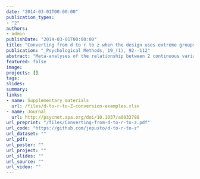 ```yaml
---
date: "2014-03-01T00:00:00"
publication_types:
- "2"
authors:
- admin
publishDate: "2014-03-01T00:00:00"
title: "Converting from d to r to z when the design uses extreme groups, dichotomization, or experimental control"
publication: "_Psychological Methods, 19_(1), 92--112"
abstract: "Meta-analyses of the relationship between 2 continuous variables sometimes involves conversions between different effect sizes, but methodological literature offers conflicting guidance about how to make such conversions. This article provides methods for converting from a standardized mean difference to a correlation coefficient (and from there to Fisher’s z) under 3 types of study designs: extreme groups, dichotomization of a continuous variable, and controlled experiments. Also provided are formulas and recommendations regarding how the sampling variance of effect size statistics should be estimated in each of these cases. The conversion formula for extreme groups designs, originally due to Feldt (1961), can be viewed as a generalization of Hunter and Schmidt’s (1990) method for dichotomization designs. A simulation study examines the finite-sample properties of the proposed methods. The conclusion highlights areas where current guidance in the literature should be amended or clarified."
featured: false
image: 
projects: []
tags: 
slides: 
summary: 
links:
- name: Supplementary materials
  url: /files/d-to-r-to-Z-conversion-examples.xlsx
- name: Journal
  url: http://psycnet.apa.org/doi/10.1037/a0033788
url_preprint: "/files/Converting-from-d-to-r-to-z.pdf"
url_code: "https://github.com/jepusto/d-to-r-to-z"
url_dataset: ""
url_pdf: 
url_poster: ""
url_project: ""
url_slides: ""
url_source: ""
url_video: ""
---
```

